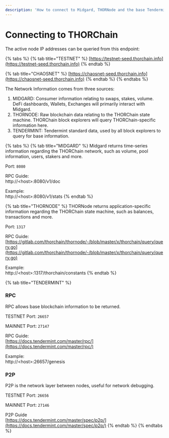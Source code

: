 ```yaml
---
description: 'How to connect to Midgard, THORNode and the base Tendermint layer.'
---
```


# Connecting to THORChain

The active node IP addresses can be queried from this endpoint:

{% tabs %}
{% tab title="TESTNET" %}
[https://testnet-seed.thorchain.info](https://testnet-seed.thorchain.info)
{% endtab %}

{% tab title="CHAOSNET" %}
[https://chaosnet-seed.thorchain.info](https://chaosnet-seed.thorchain.info)
{% endtab %}
{% endtabs %}

The Network Information comes from three sources:

1. MIDGARD: Consumer information relating to swaps, stakes, volume. DeFi dashboards, Wallets, Exchanges will primarily interact with Midgard. 
2. THORNODE: Raw blockchain data relating to the THORChain state machine. THORChain block explorers will query THORChain-specific information here. 
3. TENDERMINT: Tendermint standard data, used by all block explorers to query for base information. 

{% tabs %}
{% tab title="MIDGARD" %}
Midgard returns time-series information regarding the THORChain network, such as volume, pool information, users, stakers and more. 

Port: `8080`  
  
RPC Guide:   
http://&lt;host&gt;:8080/v1/doc  
  
Example:  
http://&lt;host&gt;:8080/v1/stats
{% endtab %}

{% tab title="THORNODE" %}
THORNode returns application-specific information regarding the THORChain state machine, such as balances, transactions and more.

Port: `1317`  
  
RPC Guide:   
[https://gitlab.com/thorchain/thornode/-/blob/master/x/thorchain/query/query.go](https://gitlab.com/thorchain/thornode/-/blob/master/x/thorchain/query/query.go)  
  
Example:  
http://&lt;host&gt;:1317/thorchain/constants
{% endtab %}

{% tab title="TENDERMINT" %}
### **RPC**

RPC allows base blockchain information to be returned.   
  
TESTNET Port: `26657`

MAINNET Port: `27147`

RPC Guide:   
[https://docs.tendermint.com/master/rpc/](https://docs.tendermint.com/master/rpc/)  
  
Example:  
http://&lt;host&gt;:26657/genesis

### **P2P**

P2P is the network layer between nodes, useful for network debugging. 

TESTNET Port: `26656` 

MAINNET Port: `27146` 

P2P Guide  
[https://docs.tendermint.com/master/spec/p2p/](https://docs.tendermint.com/master/spec/p2p/)
{% endtab %}
{% endtabs %}



